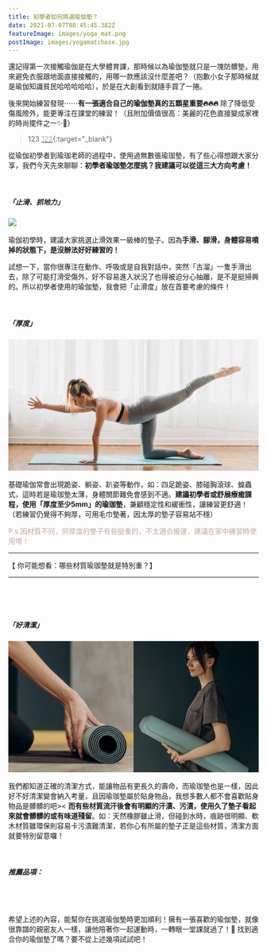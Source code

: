 ```yaml
---
title: 初學者如何挑選瑜伽墊？
date: 2021-07-07T08:45:45.382Z
featureImage: images/yoga_mat.png
postImage: images/yogamatchose.jpg
---
```

還記得第一次接觸瑜伽是在大學體育課，那時候以為瑜伽墊就只是一塊防髒墊，用來避免衣服跟地面直接接觸的，用哪一款應該沒什麼差吧？（抱歉小女子那時候就是瑜伽知識貧民哈哈哈哈哈），於是在大創看到就隨手買了一捲。

後來開始練習發現⋯⋯**有一張適合自己的瑜伽墊真的五顆星重要🔥🔥🔥** 除了降低受傷風險外，能更專注在課堂的練習！（且附加價值很高：美麗的花色直接變成家裡的時尚擺件之一✨🥳）

> 123 [<font color=#c3a6a0>123</font>](https://ed521.github.io/2019/08/hexo-markdown/){:target="_blank"}

從瑜伽初學者到瑜珈老師的過程中，使用過無數張瑜珈墊，有了些心得想跟大家分享，我們今天先來聊聊：**初學者瑜珈墊怎麼挑？我建議可以從這三大方向考慮！**
<br>
<br>
<br>

##### 「止滑、抓地力」

![](https://xuani-yoga.tk/images/dogpose2.jpg)

瑜伽初學時，建議大家挑選止滑效果一級棒的墊子。因為**手滑、腳滑，身體容易噴掉的狀態下，是沒辦法好好練習的！**

試想一下，當你很專注在動作、呼吸或是自我對話中，突然「古溜」一隻手滑出去，除了可能打滑受傷外，好不容易進入狀況了也得被迫分心抽離，是不是挺掃興的。所以初學者使用的瑜伽墊，我會把「止滑度」放在首要考慮的條件！
<br>
<br>
<br>

##### 「厚度」

![](images/all-four.jpg)

基礎瑜伽常會出現跪姿、躺姿、趴姿等動作，如：四足跪姿、膝碰胸滾球、蝗蟲式，這時若是瑜珈墊太薄，身體關節難免會感到不適。**建議初學者或舒展療癒課程，使用「厚度至少5mm」的瑜珈墊**，兼顧穩定性和緩衝性，讓練習更舒適！（若練習仍覺得不夠厚，可用毛巾墊著，因太厚的墊子容易站不穩）

<font color=#c3a6a0>
P.s.因材質不同，同厚度的墊子有些挺重的，不太適合搬運，建議在家中練習時使用唷！</font>
<br>

------------
【 你可能想看：哪些材質瑜珈墊就是特別重？】

------------
<br>
<br>
<br>

##### 「好清潔」

![](images/a3.jpg)

我們都知道正確的清潔方式，能讓物品有更長久的壽命，而瑜珈墊也是一樣，因此好不好清潔變會納入考量，且因瑜珈墊屬於貼身物品，我想多數人都不會喜歡貼身物品是髒髒的吧>< **而有些材質流汗後會有明顯的汗漬、污漬，使用久了墊子看起來就會髒髒的或有味道殘留**。如：天然橡膠雖止滑，但碰到水時，痕跡很明顯、軟木材質雖環保則容易卡污漬難清潔，若你心有所屬的墊子正是這些材質，清潔方面就要特別留意囉！
<br>
<br>
<br>

##### 推薦品項：

<br>
<br>
<br>
希望上述的內容，能幫你在挑選瑜伽墊時更加順利！擁有一張喜歡的瑜伽墊，就像很靠譜的親密友人一樣，讓他陪著你一起運動時，一轉眼一堂課就過了！🥰 找到適合你的瑜伽墊了嗎？要不從上述幾項試試吧！